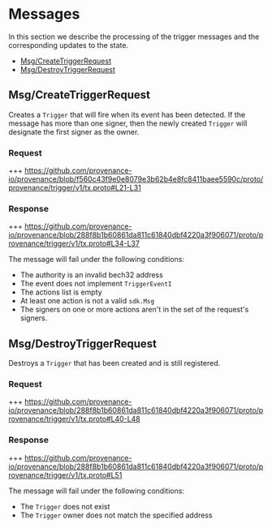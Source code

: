 <!--
order: 3
-->

# Messages

In this section we describe the processing of the trigger messages and the corresponding updates to the state.

<!-- TOC 2 -->
  - [Msg/CreateTriggerRequest](#msgcreatetriggerrequest)
  - [Msg/DestroyTriggerRequest](#msgdestroytriggerrequest)


## Msg/CreateTriggerRequest

Creates a `Trigger` that will fire when its event has been detected. If the message has more than one signer, then the newly created `Trigger` will designate the first signer as the owner.

### Request

+++ https://github.com/provenance-io/provenance/blob/f560c43f9e0e8079e3b62b4e8fc8411baee5590c/proto/provenance/trigger/v1/tx.proto#L21-L31

### Response

+++ https://github.com/provenance-io/provenance/blob/288f8b1b60861da811c61840dbf4220a3f906071/proto/provenance/trigger/v1/tx.proto#L34-L37

The message will fail under the following conditions:
* The authority is an invalid bech32 address
* The event does not implement `TriggerEventI`
* The actions list is empty
* At least one action is not a valid `sdk.Msg`
* The signers on one or more actions aren't in the set of the request's signers.

## Msg/DestroyTriggerRequest

Destroys a `Trigger` that has been created and is still registered.

### Request

+++ https://github.com/provenance-io/provenance/blob/288f8b1b60861da811c61840dbf4220a3f906071/proto/provenance/trigger/v1/tx.proto#L40-L48

### Response

+++ https://github.com/provenance-io/provenance/blob/288f8b1b60861da811c61840dbf4220a3f906071/proto/provenance/trigger/v1/tx.proto#L51

The message will fail under the following conditions:
* The `Trigger` does not exist
* The `Trigger` owner does not match the specified address

